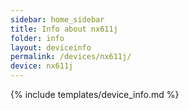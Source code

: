 ```yaml
---
sidebar: home_sidebar
title: Info about nx611j
folder: info
layout: deviceinfo
permalink: /devices/nx611j/
device: nx611j
---
```

{% include templates/device_info.md %}

